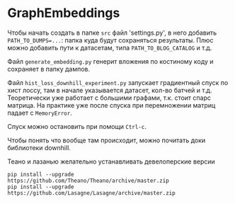 # GraphEmbeddings
Чтобы начать создать в папке `src` файл 'settings.py', в него добавить `PATH_TO_DUMPS=...`:
папка куда будут сохраняться результаты.
Плюс можно добавить пути к датасетам, типа `PATH_TO_BLOG_CATALOG` и т.д.

Файл `generate_embedding.py` генерит вложения по костиному коду и сохраняет в папку дампов.

Файл `hist_loss_downhill_experiment.py` запускает градиентный спуск по хист лоссу,
там в начале указывается датасет, кол-во батчей и т.д.
Теоретически уже работает с большими графами, т.к. стоит спарс матрица.
На практике уже после спуска при перемножении матриц падает с `MemoryError`.

Спуск можно остановить при помощи `Ctrl-c`.

Чтобы понять что вообще там происходит, можно почитать доки библиотеки downhill.

Теано и лазанью желательно устанавливать девелоперские версии
```
pip install --upgrade https://github.com/Theano/Theano/archive/master.zip
pip install --upgrade https://github.com/Lasagne/Lasagne/archive/master.zip
```